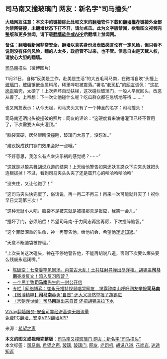  <h2>司马南又撞玻璃门 网友：新名字“司马撞头”</h2> <p class="notice"><b>大陆网友注意：本文中的链接除此处和文末的<a href="https://github.com/bannedbook/fanqiang" >翻墙</a>软件下载和<a href="https://github.com/killgcd/justmysocks/blob/master/README.md">翻墙推荐</a>链接外全部为禁网链接，未翻墙状态下打不开，请勿点击。此为文字版禁闻，欲看图文视频完整版和更多禁闻，请下载<a href="https://github.com/bannedbook/fanqiang">翻墙软件或APP</a>后翻墙上禁闻网。</p><p>备注：翻墙看新闻非常安全，翻墙以真实身份发表敏感言论有一定风险，但只看不说则没有任何风险，翻的人太多，政府管不过来，也不管。信息自由是天赋人权，请放心大胆的翻墙。</b></p>  <div class="entry"> <p id="conimg"></p> <p><a href="https://www.bannedbook.org/bnews/tag/%e5%8f%b8%e9%a9%ac%e5%8d%97/" class="st_tag internal_tag" rel="tag" title="标签 司马南 下的日志">司马南</a>撞头（微博图片）</p> <p>11月21日，自称“反美是工作，赴美是生活”的大五毛司马南，在微博自吹“头撞上<a href="https://www.bannedbook.org/bnews/tag/%E7%8E%BB%E7%92%83%E9%97%A8/" class="st_tag internal_tag" rel="tag" title="标签 玻璃门 下的日志">玻璃门</a>，<a href="https://www.bannedbook.org/bnews/tag/%E7%8E%BB%E7%92%83/" class="st_tag internal_tag" rel="tag" title="标签 玻璃 下的日志">玻璃</a>镶嵌金属料吊，稀里哗啦被震落。”署名“<a href="https://www.bannedbook.org/bnews/tag/%e8%80%81%e5%8f%b8%e6%9c%ba/" class="st_tag internal_tag" rel="tag" title="标签 老司机 下的日志">老司机</a>”的<a href="https://www.bannedbook.org/bnews/tag/%e7%bd%91%e5%8f%8b/" class="st_tag internal_tag" rel="tag" title="标签 网友 下的日志">网友</a>调侃：“这<a href="https://www.bannedbook.org/bnews/tag/%E8%8A%B1%E5%B2%97%E5%B2%A9/" class="st_tag internal_tag" rel="tag" title="标签 花岗岩 下的日志">花岗岩</a>脑壳，太硬了！上次弄坏自动扶梯，这次碰烂玻璃门，一般人早就回头，改恶从善了。上帝想：下一次让他碰什么呢？吃瓜群众都在急切地等待………”</p> <p>也又网友表示：从今天起，司马夹头又有了一个神圣的名字：司马撞头！</p> <p>司马南还晒出头被撞破的照片：网友的评论：“这硬度看来油锤灌顶已经不管用了，下次需要火车头灌顶。”</p>  <p>“脑袋真硬，居然眼睛没撞瞎，玻璃门大意了，没怼准。”</p> <p>“建议换成铁门钢门效果会好一点哦。”</p> <p>“不好意思，我怎么有点幸灾乐祸的感觉呢？⋯⋯”</p> <p>“这就是以狼共舞<a href="https://www.bannedbook.org/bnews/tag/%E8%83%A1%E8%AF%B4%E5%85%AB%E9%81%93/" class="st_tag internal_tag" rel="tag" title="标签 胡说八道 下的日志">胡说八道</a>的结果！上天给他警告如果还妖言惑众下次夹头就把头连根拔掉！不过，看到司马夹头头夹了还是蛮开心的哈哈哈哈哈哈”</p> <p>“没夹住，又让他跑了！”</p>  <p>“这司马夹头快完蛋了，俗话说，再一再二不再三！再来一次可能就升天了！祝你早日实现第三次！”</p> <p>“这种无耻小人吧，脑袋不是被夹就是被撞那真是报应，我笑一会儿。”</p> <p>“撞坏了门，必须赔偿！希望司马南-于力同志再接再厉，下次撞碎脑袋。”</p> <p>“这个罪孽深重的生命，神一再警告他，给他机会，希望他<a href="https://www.bannedbook.org/bnews/tag/%E8%BF%B7%E9%80%94%E7%9F%A5%E8%BF%94/" class="st_tag internal_tag" rel="tag" title="标签 迷途知返 下的日志">迷途知返</a>。”</p> <p>“天意不断脑袋被修理。”</p>  <p>“上次夹关这次碰头，神在不停地警告他，不能再胡说八道，否则下次要么爆头要么残废永远闭嘴。”</p> <ul class='op-related-articles' title='相关阅读'> <li><a href='https://www.bannedbook.org/bnews/bannedvideo/20200831/1388422.html' target='_blank'>陈破空：七常委罕见同场。内蒙古大乱！土共狂射导弹出尽洋相。胡锡进<b>司马南</b>突发反文！暗入反习阵营？</a></li> <li><a href='https://www.bannedbook.org/bnews/comments/20200503/1370238.html' target='_blank'>一个民工致<b>司马南</b>先生的一封公开信</a></li> <li><a href='https://www.bannedbook.org/bnews/ssgc/20200514/1328147.html' target='_blank'>专栏 | 网络博弈：崔永元推特视频唱哭网友　揭露钟南山呼吁网友举报<b>司马南</b></a></li> <li><a href='https://www.bannedbook.org/bnews/comments/20191101/1216202.html' target='_blank'>【微博精粹】<b>司马南</b>英勇“自首” 还大义凛然举报了胡锡进</a></li> <li><a href='https://www.bannedbook.org/bnews/bblog/20191031/1215508.html' target='_blank'>〖兲朝浮世绘〗<b>司马南</b>跳出来自首 还把胡锡进拉下水</a></li> </ul> <p class="texttj"> <a href="https://www.bannedbook.org/forum23/topic22702.html" target="_blank">V2ray翻墙服务-安全可靠经济高速无限流量</a><br/> <a href="https://github.com/bannedbook/fanqiang/wiki/%E7%A6%81%E9%97%BB%E7%BD%91%E5%AE%89%E5%8D%93%E7%BF%BB%E5%A2%99%E6%96%B0%E9%97%BBAPP" target="_blank">免费PC翻墙、安卓VPN翻墙APP</a></p><p> 来源：<span class='wp_keywordlink_affiliate'><a href="https://www.soundofhope.org" title="希望之声" target="_blank">希望之声</a></span> </p><a name='sharetosocial'></a>       <div><b>本文的图文或视频完整版</b>：<a href='https://www.bannedbook.org/bnews/cbnews/20201122/1435221.html'>司马南又撞玻璃门 网友：新名字“司马撞头”</a></div>  </div><!--END ENTRY--> <div class="postfooter"> <div>本文标签：<a href="https://www.bannedbook.org/bnews/tag/%e5%8f%b8%e9%a9%ac%e5%8d%97/" rel="tag">司马南</a>, <a href="https://www.bannedbook.org/bnews/tag/%e5%b8%8c%e6%9c%9b%e4%b9%8b%e5%a3%b0/" rel="tag">希望之声</a>, <a href="https://www.bannedbook.org/bnews/tag/%E7%8E%BB%E7%92%83/" rel="tag">玻璃</a>, <a href="https://www.bannedbook.org/bnews/tag/%E7%8E%BB%E7%92%83%E9%97%A8/" rel="tag">玻璃门</a>, <a href="https://www.bannedbook.org/bnews/tag/%e7%bd%91%e5%8f%8b/" rel="tag">网友</a>, <a href="https://www.bannedbook.org/bnews/tag/%e8%80%81%e5%8f%b8%e6%9c%ba/" rel="tag">老司机</a>, <a href="https://www.bannedbook.org/bnews/tag/%E8%83%A1%E8%AF%B4%E5%85%AB%E9%81%93/" rel="tag">胡说八道</a>, <a href="https://www.bannedbook.org/bnews/tag/%E8%8A%B1%E5%B2%97%E5%B2%A9/" rel="tag">花岗岩</a>, <a href="https://www.bannedbook.org/bnews/tag/%E8%BF%B7%E9%80%94%E7%9F%A5%E8%BF%94/" rel="tag">迷途知返</a></div>  </div><!--END POSTFOOTER--> 